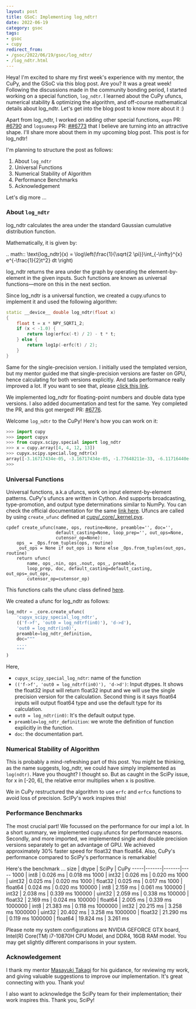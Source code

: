```yaml
---
layout: post
title: GSoC: Implementing log_ndtr!
date: 2022-06-19
category: gsoc
tags: 
- gsoc
- cupy
redirect_from:
- /gsoc/2022/06/19/gsoc/log_ndtr/
- /log_ndtr.html
---
```


Heya! I'm excited to share my first week's experience
with my mentor, the CuPy, and the GSoC via this blog post.
Are you? It was a great week! Following the discussions
made in the community bonding period, I started working
on a special function, `log_ndtr`. I learned about the
CuPy ufuncs, numerical stability & optimizing the algorithm,
and off-course mathematical details about log_ndtr.
Let's get into the blog post to know more about it :)

Apart from log_ndtr, I worked on adding other
special functions, `expn` PR:
[#6790](https://github.com/cupy/cupy/pull/6790) and
`logsumexp` PR: [##6773](https://github.com/cupy/cupy/pull/6773)
that I believe are turning into an attractive shape.
I'll share more about them in my upcoming blog post.
This post is for log_ndtr!

I'm planning to structure the post as follows:
1. About `log_ndtr`
2. Universal Functions
3. Numerical Stability of Algorithm
4. Performance Benchmarks
5. Acknowledgement

Let's dig more ...

### **About `log_ndtr`**

log_ndtr calculates the area under the standard
Gaussian cumulative distribution function.

Mathematically, it is given by:

.. math::
    \text{log\_ndtr}(x) = \log\left(\frac{1}{\sqrt{2 \pi}}\int_{-\infty}^{x} e^{-\frac{1}{2}t^2} dt \right)

log_ndtr returns the area under the graph by
operating the element-by-element in the given
inputs. Such functions are known as universal
functions—more on this in the next section.

Since log_ndtr is a universal function, we
created a cupy.ufuncs to implement it and used
the following algorithm:
```cpp
static __device__ double log_ndtr(float x)
{
    float t = x * NPY_SQRT1_2;
    if (x < -1.0) {
        return log(erfcx(-t) / 2) - t * t;
    } else {
        return log1p(-erfc(t) / 2);
    }
}
```
Same for the single-precision version. I
initially used the templated version, but my
mentor guided me that single-precision versions
are faster on GPU, hence calculating for both
versions explicitly. And tada performance really
improved a lot. If you want to see that,
please [click this link](https://github.com/cupy/cupy/pull/6776#issuecomment-1154865687).

We implemented log_ndtr for floating-point
numbers and double data type versions. I
also added documentation and test for the same.
Yey completed the PR, and this got merged!
PR: [#6776](https://github.com/cupy/cupy/pull/6776).

Welcome `log_ndtr` to the CuPy! Here's how you can work on it:
```python
>>> import cupy
>>> import cupyx
>>> from cupyx.scipy.special import log_ndtr
>>> x = cupy.array([4, 4, 12, 13])
>>> cupyx.scipy.special.log_ndtr(x)
array([-3.16717434e-05, -3.16717434e-05, -1.77648211e-33, -6.11716440e-39])
>>>
```

### **Universal Functions**
Universal functions, a.k.a ufuncs, work on input
element-by-element patterns. CuPy's ufuncs are
written in Cython. And supports broadcasting,
type-promotion, and output type determinations
similar to NumPy. You can check the official
documentation for the same
[link here](https://docs.cupy.dev/en/stable/reference/ufunc.html).
Ufuncs are called by using `create_ufunc` defined
at [cupy/_core/_kernel.pyx](https://github.com/cupy/cupy/blob/master/cupy/_core/_kernel.pyx).
```cython
cpdef create_ufunc(name, ops, routine=None, preamble='', doc='',
                   default_casting=None, loop_prep='', out_ops=None,
                   cutensor_op=None):
    ops_ = _Ops.from_tuples(ops, routine)
    _out_ops = None if out_ops is None else _Ops.from_tuples(out_ops, routine)
    return ufunc(
        name, ops_.nin, ops_.nout, ops_, preamble,
        loop_prep, doc, default_casting=default_casting, out_ops=_out_ops,
        cutensor_op=cutensor_op)
```
This functions calls the ufunc class
defined [here](https://github.com/cupy/cupy/blob/master/cupy/_core/_kernel.pyx#L1071-L1326).

We created a ufunc for log_ndtr as follows:
```python
log_ndtr = _core.create_ufunc(
    'cupyx_scipy_special_log_ndtr',
    (('f->f', 'out0 = log_ndtrf(in0)'), 'd->d'),
    'out0 = log_ndtr(in0)',
    preamble=log_ndtr_definition,
    doc="""
    ....
    """
)
```
Here,
- `cupyx_scipy_special_log_ndtr`: name of the function
- `(('f->f', 'out0 = log_ndtrf(in0)'), 'd->d')`: Input dtypes.
It shows the float32 input will return float32
input and we will use the single precision
version for the calculation. Second thing
is it says float64 inputs will output
float64 type and use the default type for its calculation.
- `out0 = log_ndtr(in0)`: It's the default output type.
- `preamble=log_ndtr_definition`: we wrote the
definition of function explicitly in the function.
- `doc`: the documentation part.

### **Numerical Stability of Algorithm**
This is probably a mind-refreshing part of this post.
You might be thinking, as the name suggests, log_ndtr,
we could have simply implemented as `log(ndtr)`.
Have you thought? I thought so. But as caught in the
SciPy issue, for x in [-20, 6], the relative error
multiplies when x is positive.

We in CuPy restructured the algorithm to use
`erfc` and `erfcx` functions to avoid loss
of precision. ScIPy's work inspires this!

### **Performance Benchmarks**
The most crucial part! We focussed on the performance
for our impl a lot. In a short summary, we implemented
cupy.ufuncs for performance reasons. Secondly,
and more imported, we implemented single and
double precision versions separately to get an
advantage of GPU. We achieved approximately 30%
faster speed for float32 than float64. Also, CuPy's
performance compared to SciPy's performance is remarkable! 

Here's the benchmark ...
size | dtype | SciPy | CuPy
-----|-------|-------|-----
1000 | int8 | 0.026 ms | 0.018 ms
1000 | int32 | 0.026 ms | 0.020 ms
1000 | uint32 | 0.025 ms | 0.020 ms
1000 | float32 | 0.025 ms | 0.017 ms
1000 | float64 | 0.024 ms | 0.020 ms
100000 | int8 | 2.159 ms | 0.061 ms
100000 | int32 | 2.038 ms | 0.339 ms
100000 | uint32 | 2.059 ms | 0.338 ms
100000 | float32 | 2.169 ms | 0.024 ms
100000 | float64 | 2.005 ms | 0.339 ms
1000000 | int8 | 21.383 ms | 0.118 ms
1000000 | int32 | 20.215 ms | 3.258 ms
1000000 | uint32 | 20.402 ms | 3.258 ms
1000000 | float32 | 21.290 ms | 0.119 ms
1000000 | float64 | 19.824 ms | 3.261 ms

Please note my system configurations are NVIDIA
GEFORCE GTX board, Intel(R) Core(TM) i7-10870H CPU Model,
and DDR4, 16GB RAM model. You may get slightly different
comparisons in your system.

### **Acknowledgement**
I thank my mentor [Masayuki Takagi](https://github.com/takagi)
for his guidance, for reviewing my work,
and giving valuable suggestions to improve our
implementation. It's great connecting with you. Thank you!

I also want to acknowledge the SciPy team for
their implementation; their work inspires this. Thank you, SciPy!
